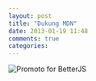 ```yaml
---
layout: post
title: "Dukung MDN"
date: 2013-01-19 11:48
comments: true
categories: 
---
```


![Promoto for BetterJS](/images/post/betterjs.png)
